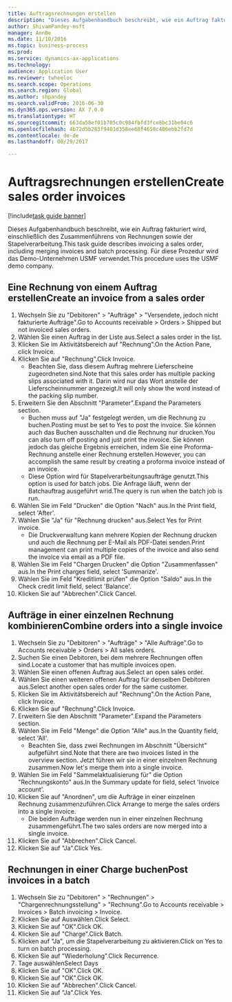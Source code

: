 ```yaml
--- 
title: Auftragsrechnungen erstellen
description: "Dieses Aufgabenhandbuch beschreibt, wie ein Auftrag fakturiert wird, einschließlich des Zusammenführens von Rechnungen sowie der Stapelverarbeitung."
author: ShivamPandey-msft
manager: AnnBe
ms.date: 11/10/2016
ms.topic: business-process
ms.prod: 
ms.service: dynamics-ax-applications
ms.technology: 
audience: Application User
ms.reviewer: twheeloc
ms.search.scope: Operations
ms.search.region: Global
ms.author: shpandey
ms.search.validFrom: 2016-06-30
ms.dyn365.ops.version: AX 7.0.0
ms.translationtype: HT
ms.sourcegitcommit: 663da58ef01b705c0c984fbfd3fce8bc31be04c6
ms.openlocfilehash: 4b72d5b283f9401d358ee68f4650c486ebb2fd7d
ms.contentlocale: de-de
ms.lasthandoff: 08/29/2017

---
```

# <a name="create-sales-order-invoices"></a><span data-ttu-id="598f6-103">Auftragsrechnungen erstellen</span><span class="sxs-lookup"><span data-stu-id="598f6-103">Create sales order invoices</span></span>

[!include[task guide banner](../../includes/task-guide-banner.md)]

<span data-ttu-id="598f6-104">Dieses Aufgabenhandbuch beschreibt, wie ein Auftrag fakturiert wird, einschließlich des Zusammenführens von Rechnungen sowie der Stapelverarbeitung.</span><span class="sxs-lookup"><span data-stu-id="598f6-104">This task guide describes invoicing a sales order, including merging invoices and batch processing.</span></span> <span data-ttu-id="598f6-105">Für diese Prozedur wird das Demo-Unternehmen USMF verwendet.</span><span class="sxs-lookup"><span data-stu-id="598f6-105">This procedure uses the USMF demo company.</span></span>


## <a name="create-an-invoice-from-a-sales-order"></a><span data-ttu-id="598f6-106">Eine Rechnung von einem Auftrag erstellen</span><span class="sxs-lookup"><span data-stu-id="598f6-106">Create an invoice from a sales order</span></span>
1. <span data-ttu-id="598f6-107">Wechseln Sie zu "Debitoren" > "Aufträge" > "Versendete, jedoch nicht fakturierte Aufträge".</span><span class="sxs-lookup"><span data-stu-id="598f6-107">Go to Accounts receivable > Orders > Shipped but not invoiced sales orders.</span></span>
2. <span data-ttu-id="598f6-108">Wählen Sie einen Auftrag in der Liste aus.</span><span class="sxs-lookup"><span data-stu-id="598f6-108">Select a sales order in the list.</span></span> 
3. <span data-ttu-id="598f6-109">Klicken Sie im Aktivitätsbereich auf "Rechnung".</span><span class="sxs-lookup"><span data-stu-id="598f6-109">On the Action Pane, click Invoice.</span></span>
4. <span data-ttu-id="598f6-110">Klicken Sie auf "Rechnung".</span><span class="sxs-lookup"><span data-stu-id="598f6-110">Click Invoice.</span></span>
    * <span data-ttu-id="598f6-111">Beachten Sie, dass diesem Auftrag mehrere Lieferscheine zugeordneten sind.</span><span class="sxs-lookup"><span data-stu-id="598f6-111">Note that this sales order has multiple packing slips associated with it.</span></span> <span data-ttu-id="598f6-112">Darin wird nur das Wort <multiple> anstelle der Lieferscheinnummer angezeigt.</span><span class="sxs-lookup"><span data-stu-id="598f6-112">It will only show the word <multiple> instead of the packing slip number.</span></span>  
5. <span data-ttu-id="598f6-113">Erweitern Sie den Abschnitt "Parameter".</span><span class="sxs-lookup"><span data-stu-id="598f6-113">Expand the Parameters section.</span></span>
    * <span data-ttu-id="598f6-114">Buchen muss auf "Ja" festgelegt werden, um die Rechnung zu buchen.</span><span class="sxs-lookup"><span data-stu-id="598f6-114">Posting must be set to Yes to post the invoice.</span></span> <span data-ttu-id="598f6-115">Sie können auch das Buchen ausschalten und die Rechnung nur drucken.</span><span class="sxs-lookup"><span data-stu-id="598f6-115">You can also turn off posting and just print the invoice.</span></span> <span data-ttu-id="598f6-116">Sie können jedoch das gleiche Ergebnis erreichen, indem Sie eine Proforma-Rechnung anstelle einer Rechnung erstellen.</span><span class="sxs-lookup"><span data-stu-id="598f6-116">However, you can accomplish the same result by creating a proforma invoice instead of an invoice.</span></span>  
    * <span data-ttu-id="598f6-117">Diese Option wird für Stapelverarbeitungsaufträge genutzt.</span><span class="sxs-lookup"><span data-stu-id="598f6-117">This option is used for batch jobs.</span></span> <span data-ttu-id="598f6-118">Die Anfrage läuft, wenn der Batchauftrag ausgeführt wrid.</span><span class="sxs-lookup"><span data-stu-id="598f6-118">The query is run when the batch job is run.</span></span>    
6. <span data-ttu-id="598f6-119">Wählen Sie im Feld "Drucken" die Option "Nach" aus.</span><span class="sxs-lookup"><span data-stu-id="598f6-119">In the Print field, select 'After'.</span></span>
7. <span data-ttu-id="598f6-120">Wählen Sie "Ja" für "Rechnung drucken" aus.</span><span class="sxs-lookup"><span data-stu-id="598f6-120">Select Yes for Print invoice.</span></span>
    * <span data-ttu-id="598f6-121">Die Druckverwaltung kann mehrere Kopien der Rechnung drucken und auch die Rechnung per E-Mail als PDF-Datei senden.</span><span class="sxs-lookup"><span data-stu-id="598f6-121">Print management can print  multiple copies of the invoice and also send the invoice via email as a PDF file.</span></span>  
8. <span data-ttu-id="598f6-122">Wählen Sie im Feld "Chargen Drucken" die Option "Zusammenfassen" aus.</span><span class="sxs-lookup"><span data-stu-id="598f6-122">In the Print charges field, select 'Summarize'.</span></span>
9. <span data-ttu-id="598f6-123">Wählen Sie im Feld "Kreditlimit prüfen" die Option "Saldo" aus.</span><span class="sxs-lookup"><span data-stu-id="598f6-123">In the Check credit limit field, select 'Balance'.</span></span>
10. <span data-ttu-id="598f6-124">Klicken Sie auf "Abbrechen".</span><span class="sxs-lookup"><span data-stu-id="598f6-124">Click Cancel.</span></span>

## <a name="combine-orders-into-a-single-invoice"></a><span data-ttu-id="598f6-125">Aufträge in einer einzelnen Rechnung kombinieren</span><span class="sxs-lookup"><span data-stu-id="598f6-125">Combine orders into a single invoice</span></span>
1. <span data-ttu-id="598f6-126">Wechseln Sie zu "Debitoren" > "Aufträge" > "Alle Aufträge".</span><span class="sxs-lookup"><span data-stu-id="598f6-126">Go to Accounts receivable > Orders > All sales orders.</span></span>
2. <span data-ttu-id="598f6-127">Suchen Sie einen Debitoren, bei dem mehrere Rechnungen offen sind.</span><span class="sxs-lookup"><span data-stu-id="598f6-127">Locate a customer that has multiple invoices open.</span></span>
3. <span data-ttu-id="598f6-128">Wählen Sie einen offenen Auftrag aus.</span><span class="sxs-lookup"><span data-stu-id="598f6-128">Select an open sales order.</span></span>
4. <span data-ttu-id="598f6-129">Wählen Sie einen weiteren offenen Auftrag für denselben Debitoren aus.</span><span class="sxs-lookup"><span data-stu-id="598f6-129">Select another open sales order for the same customer.</span></span>
5. <span data-ttu-id="598f6-130">Klicken Sie im Aktivitätsbereich auf "Rechnung".</span><span class="sxs-lookup"><span data-stu-id="598f6-130">On the Action Pane, click Invoice.</span></span>
6. <span data-ttu-id="598f6-131">Klicken Sie auf "Rechnung".</span><span class="sxs-lookup"><span data-stu-id="598f6-131">Click Invoice.</span></span>
7. <span data-ttu-id="598f6-132">Erweitern Sie den Abschnitt "Parameter".</span><span class="sxs-lookup"><span data-stu-id="598f6-132">Expand the Parameters section.</span></span>
8. <span data-ttu-id="598f6-133">Wählen Sie im Feld "Menge" die Option "Alle" aus.</span><span class="sxs-lookup"><span data-stu-id="598f6-133">In the Quantity field, select 'All'.</span></span>
    * <span data-ttu-id="598f6-134">Beachten Sie, dass zwei Rechnungen im Abschnitt "Übersicht" aufgeführt sind.</span><span class="sxs-lookup"><span data-stu-id="598f6-134">Note that there are two invoices listed in the overview section.</span></span> <span data-ttu-id="598f6-135">Jetzt führen wir sie in einer einzelnen Rechnung zusammen.</span><span class="sxs-lookup"><span data-stu-id="598f6-135">Now let's merge them into a single invoice.</span></span>  
9. <span data-ttu-id="598f6-136">Wählen Sie im Feld "Sammelaktualisierung für" die Option "Rechnungskonto" aus.</span><span class="sxs-lookup"><span data-stu-id="598f6-136">In the Summary update for field, select 'Invoice account'.</span></span>
10. <span data-ttu-id="598f6-137">Klicken Sie auf "Anordnen", um die Aufträge in einer einzelnen Rechnung zusammenzuführen.</span><span class="sxs-lookup"><span data-stu-id="598f6-137">Click Arrange to merge the sales orders into a single invoice.</span></span>
    * <span data-ttu-id="598f6-138">Die beiden Aufträge werden nun in einer einzelnen Rechnung zusammengeführt.</span><span class="sxs-lookup"><span data-stu-id="598f6-138">The two sales orders are now merged into a single invoice.</span></span>   
11. <span data-ttu-id="598f6-139">Klicken Sie auf "Abbrechen".</span><span class="sxs-lookup"><span data-stu-id="598f6-139">Click Cancel.</span></span>
12. <span data-ttu-id="598f6-140">Klicken Sie auf "Ja".</span><span class="sxs-lookup"><span data-stu-id="598f6-140">Click Yes.</span></span>

## <a name="post-invoices-in-a-batch"></a><span data-ttu-id="598f6-141">Rechnungen in einer Charge buchen</span><span class="sxs-lookup"><span data-stu-id="598f6-141">Post invoices in a batch</span></span>
1. <span data-ttu-id="598f6-142">Wechseln Sie zu "Debitoren" > "Rechnungen" > "Chargenrechnungsstellung" > "Rechnung".</span><span class="sxs-lookup"><span data-stu-id="598f6-142">Go to Accounts receivable > Invoices > Batch invoicing > Invoice.</span></span>
2. <span data-ttu-id="598f6-143">Klicken Sie auf Auswählen.</span><span class="sxs-lookup"><span data-stu-id="598f6-143">Click Select.</span></span>
3. <span data-ttu-id="598f6-144">Klicken Sie auf "OK".</span><span class="sxs-lookup"><span data-stu-id="598f6-144">Click OK.</span></span>
4. <span data-ttu-id="598f6-145">Klicken Sie auf "Charge".</span><span class="sxs-lookup"><span data-stu-id="598f6-145">Click Batch.</span></span>
5. <span data-ttu-id="598f6-146">Klicken auf "Ja", um die Stapelverarbeitung zu aktivieren.</span><span class="sxs-lookup"><span data-stu-id="598f6-146">Click on Yes to turn on batch processing.</span></span>
6. <span data-ttu-id="598f6-147">Klicken Sie auf "Wiederholung".</span><span class="sxs-lookup"><span data-stu-id="598f6-147">Click Recurrence.</span></span>
7. <span data-ttu-id="598f6-148">Tage auswählen</span><span class="sxs-lookup"><span data-stu-id="598f6-148">Select Days</span></span>
8. <span data-ttu-id="598f6-149">Klicken Sie auf "OK".</span><span class="sxs-lookup"><span data-stu-id="598f6-149">Click OK.</span></span>
9. <span data-ttu-id="598f6-150">Klicken Sie auf "OK".</span><span class="sxs-lookup"><span data-stu-id="598f6-150">Click OK.</span></span>
10. <span data-ttu-id="598f6-151">Klicken Sie auf "Abbrechen".</span><span class="sxs-lookup"><span data-stu-id="598f6-151">Click Cancel.</span></span>
11. <span data-ttu-id="598f6-152">Klicken Sie auf "Ja".</span><span class="sxs-lookup"><span data-stu-id="598f6-152">Click Yes.</span></span>


